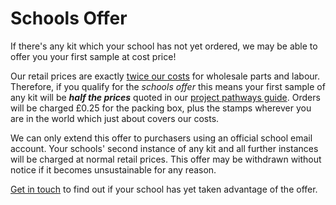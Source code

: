# Schools Offer

If there's any kit which your school has not yet ordered, we may be able to offer you your first sample at cost price!

Our retail prices are exactly [twice our costs](kit/) for wholesale parts and labour. Therefore, if you qualify for the *schools offer* this means your first sample of any kit will be ***half the prices*** quoted in our [project pathways guide](kit/). Orders will be charged £0.25 for the packing box, plus the stamps wherever you are in the world which just about covers our costs. 

We can only extend this offer to purchasers using an official school email account. Your schools' second instance of any kit and all further instances will be charged at normal retail prices. This offer may be withdrawn without notice if it becomes unsustainable for any reason.

[Get in touch](contact.html) to find out if your school has yet taken advantage of the offer. 
